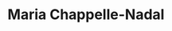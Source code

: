 ---
layout: default
tag: MO
title: Maria Chappelle-Nadal
image: http://www.theroot.com/content/dam/theroot/articles/politics/2015/03/missouri_state_sen_maria_chappelle_nadal_interview_an_outspoken_leader_for/senator_maria_chappellenadal_outside_of_capitol_2014.jpg.CROP.rtstory-large.jpg
district: 1
party: Democrat
seat: House
---